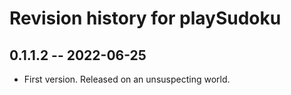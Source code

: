 # Revision history for playSudoku

## 0.1.1.2 -- 2022-06-25

* First version. Released on an unsuspecting world.
